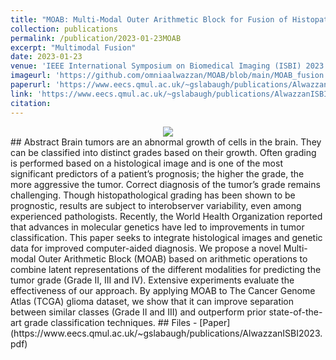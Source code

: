 ```yaml
---
title: "MOAB: Multi-Modal Outer Arithmetic Block for Fusion of Histopathological Images and Genetic Data for Brain Tumor Grading"
collection: publications
permalink: /publication/2023-01-23MOAB
excerpt: "Multimodal Fusion"
date: 2023-01-23
venue: 'IEEE International Symposium on Biomedical Imaging (ISBI) 2023'
imageurl: 'https://github.com/omniaalwazzan/MOAB/blob/main/MOAB_fusion.PNG'
paperurl: 'https://www.eecs.qmul.ac.uk/~gslabaugh/publications/AlwazzanISBI2023.pdf' 
link: 'https://www.eecs.qmul.ac.uk/~gslabaugh/publications/AlwazzanISBI2023.pdf'
citation: 
---
```

<center><img src = 'https://github.com/omniaalwazzan/MOAB/blob/main/MOAB_fusion.PNG'></center>
## Abstract
Brain tumors are an abnormal growth of cells in the brain. They can be classified into distinct grades based on their growth. Often grading is performed based on a histological image and is one of the most significant predictors of a patient’s prognosis; the higher the grade, the more aggressive the tumor. Correct diagnosis of the tumor’s grade remains challenging. Though histopathological grading has been shown to be prognostic, results are subject to interobserver variability, even among experienced pathologists. Recently, the World Health Organization reported that advances in molecular genetics have led to improvements in tumor classification. This paper seeks to integrate histological images and genetic data for improved computer-aided diagnosis. We propose a novel Multi-modal Outer Arithmetic Block (MOAB) based on arithmetic operations to combine latent representations of the different modalities for predicting the tumor grade (Grade II, III and IV). Extensive experiments evaluate the effectiveness of our approach. By applying MOAB to The Cancer Genome Atlas (TCGA) glioma dataset, we show that it can improve separation between similar classes (Grade II and III) and outperform prior state-of-the-art grade classification techniques.
## Files
- [Paper](https://www.eecs.qmul.ac.uk/~gslabaugh/publications/AlwazzanISBI2023.pdf)
